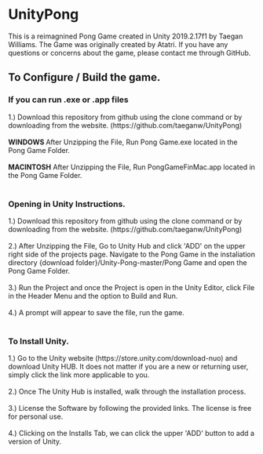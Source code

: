 # UnityPong

This is a reimagnined Pong Game created in Unity 2019.2.17f1 by Taegan Williams. The Game was originally created by Atatri. If you have any questions or concerns about the game, please contact me through GitHub.

<h2>To Configure / Build the game.</h2>

<h3>If you can run .exe or .app files </h3>
 1.) Download this repository from github using the clone command or by downloading from the website. (https://github.com/taeganw/UnityPong)
   </br> </br>
 <b>WINDOWS </b> After Unzipping the File, Run Pong Game.exe located in the Pong Game Folder.
 </br></br>
  <b>MACINTOSH</b> After Unzipping the File, Run PongGameFinMac.app located in the Pong Game Folder.
   </br> </br>
   
<h3>Opening in Unity Instructions.</h3>
   1.) Download this repository from github using the clone command or by downloading from the website. (https://github.com/taeganw/UnityPong)
   </br> </br>
  2.) After Unzipping the File, Go to Unity Hub and click 'ADD' on the upper right side of the projects page. Navigate to the Pong Game in the instaliation directory {download folder}/Unity-Pong-master/Pong Game and open the Pong Game Folder.
      </br> </br>
  3.) Run the Project and once the Project is open in the Unity Editor, click File in the Header Menu and the option to Build and Run.
     </br> </br>
  4.) A prompt will appear to save the file, run the game. 
   </br> </br>

<h3>To Install Unity.</h3>
  1.) Go to the Unity website (https://store.unity.com/download-nuo) and download         Unity HUB. It does not matter if you are a new or returning user, simply click       the link more applicable to you. 
   </br> </br>
  2.) Once The Unity Hub is installed, walk through the installation process. 
     </br> </br>
  3.) License the Software by following the provided links. The license is free for       personal use.
    </br> </br>
  4.) Clicking on the Installs Tab, we can click the upper 'ADD' button to add a           version of Unity.



